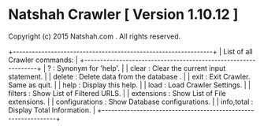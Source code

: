 # Natshah Crawler [ Version 1.10.12 ]

Copyright (c) 2015 Natshah.com .  All rights reserved.



+---------------------------------------------------------------+
|    List of all Crawler commands:                              |
+---------------------------------------------------------------+
|  ?                  : Synonym for 'help'.                     |
|  clear              : Clear the current input statement.      |
|  delete             : Delete data from the database .         |
|  exit               : Exit Crawler. Same as quit.             |
|  help               : Display this help.                      |
|  load               : Load Crawler Settings.                  |
|  filters            : Show List of Filtered URLS.             |
|  extensions         : Show List of File extensions.           |
|  configurations     : Show Database configurations.           |
|  info,total         : Display Total Information.              |
+---------------------------------------------------------------+
